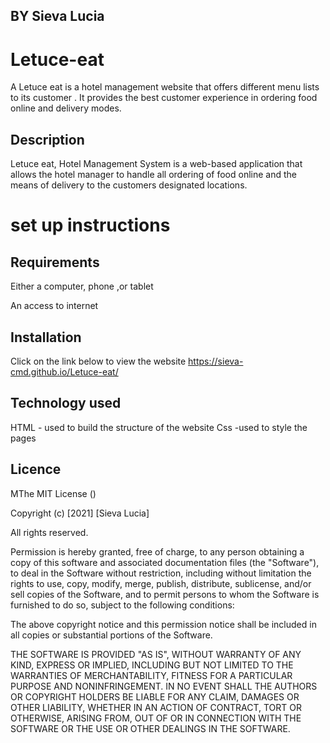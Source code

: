 ## BY Sieva Lucia

# Letuce-eat
A Letuce eat is a hotel management website that offers different menu lists to its customer . It provides the best customer experience in ordering food online and delivery modes.

## Description
 Letuce eat, Hotel Management System is a web-based application that allows the hotel manager to handle all ordering of food  online and the means of delivery to the customers designated locations. 

# set up instructions
## Requirements
Either a computer, phone ,or tablet

An access to internet

## Installation
Click on the link below to view the website  https://sieva-cmd.github.io/Letuce-eat/

## Technology used 
HTML - used to build the structure of the website
Css -used to style the pages

## Licence 
MThe MIT License ()

Copyright (c) [2021] [Sieva Lucia]

All rights reserved.

Permission is hereby granted, free of charge, to any person obtaining a copy of this software and associated documentation files (the "Software"), to deal in the Software without restriction, including without limitation the rights to use, copy, modify, merge, publish, distribute, sublicense, and/or sell copies of the Software, and to permit persons to whom the Software is furnished to do so, subject to the following conditions:

The above copyright notice and this permission notice shall be included in all copies or substantial portions of the Software.

THE SOFTWARE IS PROVIDED "AS IS", WITHOUT WARRANTY OF ANY KIND, EXPRESS OR IMPLIED, INCLUDING BUT NOT LIMITED TO THE WARRANTIES OF MERCHANTABILITY, FITNESS FOR A PARTICULAR PURPOSE AND NONINFRINGEMENT. IN NO EVENT SHALL THE AUTHORS OR COPYRIGHT HOLDERS BE LIABLE FOR ANY CLAIM, DAMAGES OR OTHER LIABILITY, WHETHER IN AN ACTION OF CONTRACT, TORT OR OTHERWISE, ARISING FROM, OUT OF OR IN CONNECTION WITH THE SOFTWARE OR THE USE OR OTHER DEALINGS IN THE SOFTWARE.
